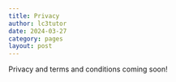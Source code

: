 ```yaml
---
title: Privacy
author: lc3tutor
date: 2024-03-27
category: pages
layout: post
---
```


Privacy and terms and conditions coming soon!